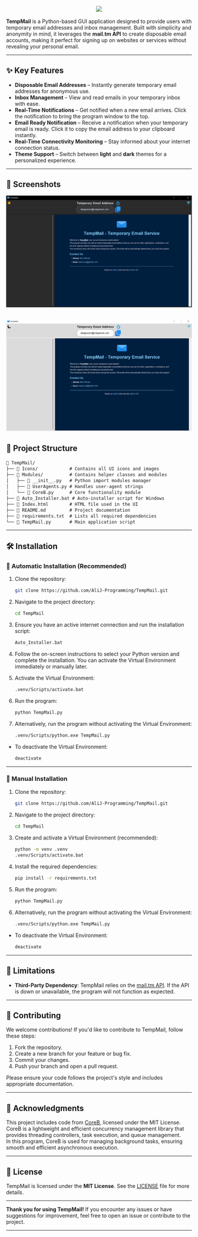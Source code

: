 <p align="center">
  <picture>
    <source media="(prefers-color-scheme: dark)" srcset="./Icons/email.ico">
    <img src="./Icons/email.ico">
  </picture>
</p>

**TempMail** is a Python-based GUI application designed to provide users with temporary email addresses and inbox management. Built with simplicity and anonymity in mind, it leverages the **mail.tm API** to create disposable email accounts, making it perfect for signing up on websites or services without revealing your personal email.

---

## ✨ Key Features

- **Disposable Email Addresses** – Instantly generate temporary email addresses for anonymous use.
- **Inbox Management** – View and read emails in your temporary inbox with ease.
- **Real-Time Notifications** – Get notified when a new email arrives. Click the notification to bring the program window to the top.
- **Email Ready Notification** – Receive a notification when your temporary email is ready. Click it to copy the email address to your clipboard instantly.
- **Real-Time Connectivity Monitoring** – Stay informed about your internet connection status.
- **Theme Support** – Switch between **light** and **dark** themes for a personalized experience.

---
## 📸 Screenshots
![](Screenshots/Dark-Theme.png)

![](Screenshots/Light-Theme.png)
---

## 📂 Project Structure

```
📂 TempMail/
├── 📂 Icons/            # Contains all UI icons and images
├── 📂 Modules/          # Contains helper classes and modules
│   ├── 📄 __init__.py   # Python import modules manager
│   ├── 📄 UserAgents.py # Handles user-agent strings
│   └── 📄 CoreB.py      # Core functionality module
├── 📄 Auto_Installer.bat # Auto-installer script for Windows
├── 📄 Index.html        # HTML file used in the UI
├── 📄 README.md         # Project documentation
├── 📄 requirements.txt  # Lists all required dependencies
└── 📄 TempMail.py       # Main application script
```
---
## 🛠️ Installation

### 🔹 Automatic Installation (Recommended)

1. Clone the repository:
   ```bash
   git clone https://github.com/AliJ-Programming/TempMail.git
   ```

2. Navigate to the project directory:
   ```bash
   cd TempMail
   ```

3. Ensure you have an active internet connection and run the installation script:
   ```bash
   Auto_Installer.bat
   ```

4. Follow the on-screen instructions to select your Python version and complete the installation. You can activate the Virtual Environment immediately or manually later.

5. Activate the Virtual Environment:
   ```bash
   .venv/Scripts/activate.bat
   ```

6. Run the program:
   ```bash
   python TempMail.py
   ```

7. Alternatively, run the program without activating the Virtual Environment:
   ```bash
   .venv/Scripts/python.exe TempMail.py
   ```

- To deactivate the Virtual Environment:
   ```bash
   deactivate
   ```

---

### 🔹 Manual Installation

1. Clone the repository:
   ```bash
   git clone https://github.com/AliJ-Programming/TempMail.git
   ```

2. Navigate to the project directory:
   ```bash
   cd TempMail
   ```

3. Create and activate a Virtual Environment (recommended):
   ```bash
   python -m venv .venv
   .venv/Scripts/activate.bat
   ```

4. Install the required dependencies:
   ```bash
   pip install -r requirements.txt
   ```

5. Run the program:
   ```bash
   python TempMail.py
   ```

6. Alternatively, run the program without activating the Virtual Environment:
   ```bash
   .venv/Scripts/python.exe TempMail.py
   ```

- To deactivate the Virtual Environment:
   ```bash
   deactivate
   ```

---

## 🚧 Limitations

- **Third-Party Dependency**: TempMail relies on the [mail.tm API](https://mail.tm). If the API is down or unavailable, the program will not function as expected.

---

## 🤝 Contributing

We welcome contributions! If you'd like to contribute to TempMail, follow these steps:

1. Fork the repository.
2. Create a new branch for your feature or bug fix.
3. Commit your changes.
4. Push your branch and open a pull request.

Please ensure your code follows the project's style and includes appropriate documentation.

---

## 🙏 Acknowledgments

This project includes code from [CoreB](https://github.com/mmji-programming/CoreB.git), licensed under the MIT License.  
CoreB is a lightweight and efficient concurrency management library that provides threading controllers, task execution, and queue management.  
In this program, CoreB is used for managing background tasks, ensuring smooth and efficient asynchronous execution.

---

## 📜 License

TempMail is licensed under the **MIT License**. See the [LICENSE](LICENSE) file for more details.

---

**Thank you for using TempMail!** If you encounter any issues or have suggestions for improvement, feel free to open an issue or contribute to the project.

---
